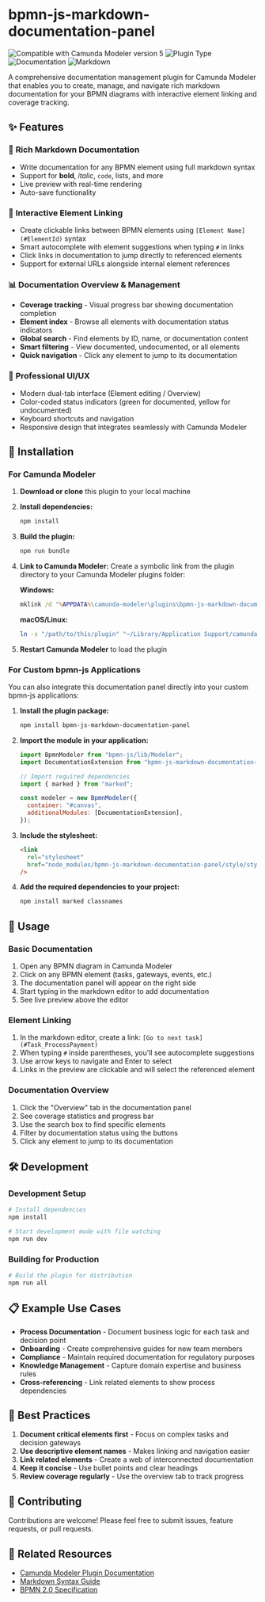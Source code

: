 # bpmn-js-markdown-documentation-panel

![Compatible with Camunda Modeler version 5](https://img.shields.io/badge/Modeler_Version-5.0.0+-blue.svg) ![Plugin Type](https://img.shields.io/badge/Plugin_Type-BPMN-orange.svg) ![Documentation](https://img.shields.io/badge/Feature-Documentation-green.svg) ![Markdown](https://img.shields.io/badge/Format-Markdown-blue.svg)

A comprehensive documentation management plugin for Camunda Modeler that enables you to create, manage, and navigate rich markdown documentation for your BPMN diagrams with interactive element linking and coverage tracking.

## ✨ Features

### 📝 **Rich Markdown Documentation**

- Write documentation for any BPMN element using full markdown syntax
- Support for **bold**, _italic_, `code`, lists, and more
- Live preview with real-time rendering
- Auto-save functionality

### 🔗 **Interactive Element Linking**

- Create clickable links between BPMN elements using `[Element Name](#ElementId)` syntax
- Smart autocomplete with element suggestions when typing `#` in links
- Click links in documentation to jump directly to referenced elements
- Support for external URLs alongside internal element references

### 📊 **Documentation Overview & Management**

- **Coverage tracking** - Visual progress bar showing documentation completion
- **Element index** - Browse all elements with documentation status indicators
- **Global search** - Find elements by ID, name, or documentation content
- **Smart filtering** - View documented, undocumented, or all elements
- **Quick navigation** - Click any element to jump to its documentation

### 🎯 **Professional UI/UX**

- Modern dual-tab interface (Element editing / Overview)
- Color-coded status indicators (green for documented, yellow for undocumented)
- Keyboard shortcuts and navigation
- Responsive design that integrates seamlessly with Camunda Modeler

## 🚀 Installation

### For Camunda Modeler

1. **Download or clone** this plugin to your local machine
2. **Install dependencies:**
   ```bash
   npm install
   ```
3. **Build the plugin:**
   ```bash
   npm run bundle
   ```
4. **Link to Camunda Modeler:**
   Create a symbolic link from the plugin directory to your Camunda Modeler plugins folder:

   **Windows:**

   ```cmd
   mklink /d "%APPDATA%\camunda-modeler\plugins\bpmn-js-markdown-documentation-panel" "path\to\this\plugin"
   ```

   **macOS/Linux:**

   ```bash
   ln -s "/path/to/this/plugin" "~/Library/Application Support/camunda-modeler/plugins/bpmn-js-markdown-documentation-panel"
   ```

5. **Restart Camunda Modeler** to load the plugin

### For Custom bpmn-js Applications

You can also integrate this documentation panel directly into your custom bpmn-js applications:

1. **Install the plugin package:**

   ```bash
   npm install bpmn-js-markdown-documentation-panel
   ```

2. **Import the module in your application:**

   ```javascript
   import BpmnModeler from "bpmn-js/lib/Modeler";
   import DocumentationExtension from "bpmn-js-markdown-documentation-panel/client/bpmn-js-extension";

   // Import required dependencies
   import { marked } from "marked";

   const modeler = new BpmnModeler({
     container: "#canvas",
     additionalModules: [DocumentationExtension],
   });
   ```

3. **Include the stylesheet:**

   ```html
   <link
     rel="stylesheet"
     href="node_modules/bpmn-js-markdown-documentation-panel/style/style.css"
   />
   ```

4. **Add the required dependencies to your project:**
   ```bash
   npm install marked classnames
   ```

## 📖 Usage

### Basic Documentation

1. Open any BPMN diagram in Camunda Modeler
2. Click on any BPMN element (tasks, gateways, events, etc.)
3. The documentation panel will appear on the right side
4. Start typing in the markdown editor to add documentation
5. See live preview above the editor

### Element Linking

1. In the markdown editor, create a link: `[Go to next task](#Task_ProcessPayment)`
2. When typing `#` inside parentheses, you'll see autocomplete suggestions
3. Use arrow keys to navigate and Enter to select
4. Links in the preview are clickable and will select the referenced element

### Documentation Overview

1. Click the "Overview" tab in the documentation panel
2. See coverage statistics and progress bar
3. Use the search box to find specific elements
4. Filter by documentation status using the buttons
5. Click any element to jump to its documentation

## 🛠️ Development

### Development Setup

```bash
# Install dependencies
npm install

# Start development mode with file watching
npm run dev
```

### Building for Production

```bash
# Build the plugin for distribution
npm run all
```

## 📋 Example Use Cases

- **Process Documentation** - Document business logic for each task and decision point
- **Onboarding** - Create comprehensive guides for new team members
- **Compliance** - Maintain required documentation for regulatory purposes
- **Knowledge Management** - Capture domain expertise and business rules
- **Cross-referencing** - Link related elements to show process dependencies

## 🎯 Best Practices

1. **Document critical elements first** - Focus on complex tasks and decision gateways
2. **Use descriptive element names** - Makes linking and navigation easier
3. **Link related elements** - Create a web of interconnected documentation
4. **Keep it concise** - Use bullet points and clear headings
5. **Review coverage regularly** - Use the overview tab to track progress

## 🤝 Contributing

Contributions are welcome! Please feel free to submit issues, feature requests, or pull requests.

## 🔗 Related Resources

- [Camunda Modeler Plugin Documentation](https://docs.camunda.io/docs/components/modeler/desktop-modeler/plugins/)
- [Markdown Syntax Guide](https://www.markdownguide.org/basic-syntax/)
- [BPMN 2.0 Specification](https://www.omg.org/spec/BPMN/2.0/)
